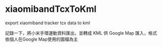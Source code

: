 # xiaomibandTcxToKml
export xiaomiband tracker tcx data to kml

記錄一下，將小米手環運動資料匯出，並轉成 KML 供 Google Map 匯入，格式依個人在Google Map使用的圖檔為主
